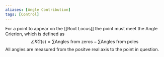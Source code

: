 ```yaml
---
aliases: [Angle Contribution]
tags: [Control]
---
```


For a point to appear on the [[Root Locus]] the point must meet the Angle Crierion, which is defined as 
$$\angle{KG(s)} = \sum\text{Angles from zeros} - \sum\text
{Angles from poles}$$
All angles are measured from the positve real axis to the point in question.